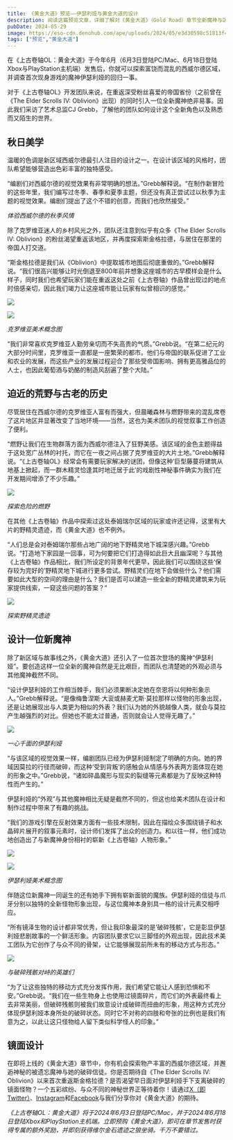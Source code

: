 ```yaml
---
title: 《黄金大道》预览——伊瑟利娅与黄金大道的设计
description: 阅读这篇预览文章，详细了解对《黄金大道》（Gold Road）章节全新魔神与区域的设计过程。
pubDate: 2024-05-29
image: https://eso-cdn.denohub.com/ape/uploads/2024/05/e3d30598c51813f44e85483bef8f45c3.jpg
tags: ["预览","黄金大道"]
---
```


在《上古卷轴OL：黄金大道》于今年6月（6月3日登陆PC/Mac、6月18日登陆Xbox与PlayStation主机端）发售后，你就可以探索富饶而混乱的西威尔德区域，并调查首次现身游戏的魔神伊瑟利娅的回归一事。

对于《上古卷轴OL》开发团队来说，在重返深受粉丝喜爱的帝国省份（之前曾在《The Elder Scrolls IV:
Oblivion》出现）的同时引入一位全新魔神绝非易事。因此我们采访了艺术总监CJ
Grebb，了解他的团队如何设计这个全新角色以及熟悉而又陌生的世界。

## 秋日美学

温暖的色调是新区域西威尔德最引人注目的设计之一。在设计该区域的风格时，团队希望能够营造出色彩丰富的独特感受。

“编剧们对西威尔德的视觉效果有非常明确的想法。”Grebb解释说。“在制作新冒险的这些年里，我们编写过冬季、春季和夏季主题，但还没有真正尝试过以秋季为主题的视觉效果。编剧们提出了这个不错的创意，而我们也欣然接受。”

<p class="text-gray-500 text-sm text-center"><i>体验西威尔德的秋季风情</i></p>

除了克罗维亚迷人的乡村风光之外，团队还注意到似乎有众多《The Elder Scrolls IV:
Oblivion》的粉丝渴望重返该地区，并再度探索斯金格拉德，与居住在那里的帝国人打交道。

“斯金格拉德是我们从《Oblivion》中提取城市地图后彻底重做的。”Grebb解释说。“我们很高兴能够让时光倒退至800年前并想象这座城市的古早模样会是什么样子，同时我们也希望玩家们能在重返这处之前《上古卷轴》作品曾出现过的地点时倍感亲切，因此我们竭力让这座城市能让玩家有似曾相识的感觉。”

![](https://eso-cdn.denohub.com/ape/uploads/2024/05/6b79a029cfc4c6aa91c8985ad12d3b1a.jpg)

![](https://eso-cdn.denohub.com/ape/uploads/2024/05/e147b829013b22a16ba2465df6d6c4be.jpg)

<p class="text-gray-500 text-sm text-center"><i>克罗维亚美术概念图</i><br></p>

“我们非常喜欢克罗维亚人勤劳亲切而不失高贵的气质。”Grebb说。“在第二纪元的大部分时间里，克罗维亚一直都是一座繁荣的都市。他们与帝国的联系促进了工业和农业的发展，而这些产业的发展过程迎合了那些受帝国影响、拥有更高雅品位的人士，也因此葡萄酒与奶酪的制造风刮遍了整个大陆。”

## 迫近的荒野与古老的历史

尽管居住在西威尔德的克罗维亚人富有而强大，但晨曦森林与燃野带来的混乱席卷了这片地区并显著改变了当地环境——当然，这也为美术团队的视觉叙事工作创造了便利。

“燃野让我们在生物群落方面为西威尔德注入了狂野美感。该区域的金色主题得益于这处宽广丛林的衬托，而它在一夜之间占据了克罗维亚的大片土地。”Grebb解释说。“《上古卷轴OL》经常会有需要玩家解决的谜团，但像这种‘巨型藤蔓将建筑从地基上掀起，而一群木精灵恰逢其时地迁居于此’的戏剧性神秘事件确实为我们在开发期间增添了不少乐趣。”

![](https://eso-cdn.denohub.com/ape/uploads/2024/05/ef3a6b7e0b02b90421986b8f83f43801.jpg)

<p class="text-gray-500 text-sm text-center"><i>探索危险的燃野</i></p>

在其他《上古卷轴》作品中探索过这处泰姆瑞尔区域的玩家或许还记得，这里有大片的野精灵遗迹，而《黄金大道》也不例外。

“人们总是会对泰姆瑞尔那些占地广阔的地下野精灵地下城深感兴趣。”Grebb说。“打造地下家园是一回事，可为何要把它们打造得如此巨大且幽深呢？与其他《上古卷轴》作品相比，我们所设定的背景年代更早，因此我们可以围绕这些‘保存较为完好的’野精灵地下城进行更多尝试。野精灵们在地下会做些什么？他们需要如此大型的空间的理由是什么？我们是否可以建造一些全新的野精灵建筑来为玩家提供线索，一窥这些问题的答案？”

![](https://eso-cdn.denohub.com/ape/uploads/2024/05/30dfea538b87d935e8c55bebc4fcb8aa.jpg)

<p class="text-gray-500 text-sm text-center"><i>探索野精灵遗迹</i></p>

## 设计一位新魔神

除了新区域与故事线之外，《黄金大道》还引入了一位首次登场的魔神“伊瑟利娅”。要创造这样一位全新的魔神自然是无比艰巨，而团队也清楚她的外观必须与其他魔神截然不同。

“设计伊瑟利娅的工作相当棘手，我们必须果断决定她在奈恩将以何种形象示人。”Grebb解释说。“是像梅鲁涅斯·大衮或赫麦尤斯·莫拉那样以怪物的形象出现，还是让她展现出与人类更为相似的外表？我们认为她的外貌越像人类，就会与莫拉产生越强烈的对比。但她也不能太过普通，否则就会让人觉得无趣了。”

![](https://eso-cdn.denohub.com/ape/uploads/2024/05/be301fb7967972556efb5074ca312655.jpg)

<p class="text-gray-500 text-sm text-center"><i>一心千面的伊瑟利娅</i></p>

“与该区域的视觉效果一样，编剧团队已经为伊瑟利娅制定了明确的方向。她的界域因莫拉的行径而破碎，而这种‘受到背叛’的感触会从情感与外表两方面体现在她的形象之中。”Grebb说，“诸如碎晶魔形与现实的裂缝等元素都是为了反映这种特性而产生的。”

伊瑟利娅的“外观”与其他魔神相比无疑是截然不同的，但这也给美术团队在设计和制作过程中带来了有趣的挑战。

“我们的游戏引擎在反射效果方面有一些技术限制，因此在描绘众多围绕镜子和水晶碎片展开的叙事元素时，设计师们发挥了出众的创造力。和以往一样，他们成功地创造出了与新魔神身份相衬的崭新《上古卷轴》人物形象。” 

![](https://eso-cdn.denohub.com/ape/uploads/2024/05/264823ed77fb44dfab97d2b882b08296.jpg)

![](https://eso-cdn.denohub.com/ape/uploads/2024/05/22194f3e0dff09bad4cdf14d0ff52987.jpg)

<p class="text-gray-500 text-sm text-center"><i>伊瑟利娅美术概念图</i><br></p>

伴随这位新魔神一同诞生的还有她手下拥有崭新面貌的魔族。伊瑟利娅的信徒与爪牙分别以独特的全新怪物形象出现，与这位魔神本身别具一格的设计元素交相呼应。

“所有镜泽生物的设计都非常优秀，但让我印象最深的是‘破碎残骸’，它是彰显伊瑟利娅悲剧故事的一个鲜活形象。内容团队要求它以三脚怪的外观出现，因此技术美工团队为它创作了与众不同的骨架，让它能够展现前所未有的移动方式与形态。”

![](https://eso-cdn.denohub.com/ape/uploads/2024/05/c857fc3d72578aad66e3cb9c07a6643a.jpg)

<p class="text-gray-500 text-sm text-center"><i>与破碎残骸对峙的英雄们</i></p>

“为了让这些独特的移动方式充分发挥作用，我们希望它能让人感到恐惧和不安。”Grebb说。“我们在一些生物身上也使用过镜面碎片，而它们的外表最终看上去非常美丽，但破碎残骸则被我们故意设计成破碎而扭曲的形象，用这种方式充分体现伊瑟利娅本身所处的破碎状态。同时它不对称的四肢和夸张的比例也是我们有意为之，以此让这只怪物给人留下类似科学怪人的印象。”

## 镜面设计

在即将上线的《黄金大道》章节中，你有机会探索物产丰富的西威尔德区域，并邂逅神秘的被遗忘魔神与她的破碎信徒。你是否期待自《The
Elder Scrolls IV:
Oblivion》以来首次重返斯金格拉德？是否渴望早日面对伊瑟利娅手下支离破碎的镜面怪物？一个五彩缤纷、与众不同的神秘世界正等待着你！请通过[X（即Twitter）](https://twitter.com/TESOnline)、[Instagram](https://www.instagram.com/elderscrollsonline/)和[Facebook](https://www.facebook.com/elderscrollsonline)与我们分享你对《黄金大道》的期待。

_《上古卷轴OL：黄金大道》将于2024年6月3日登陆PC/Mac，并于2024年6月18日登陆Xbox和PlayStation主机端。立即预购《黄金大道》，即可在章节发售时获得专属的额外奖励，并即刻获得维尔金石遗迹之狼坐骑。千万不要错过。_
